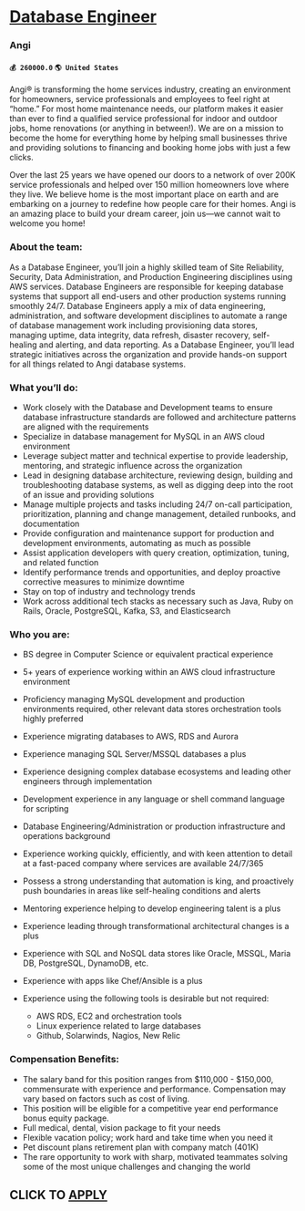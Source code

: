 # [Database Engineer](https://www.remotewlb.com/apply/database-engineer-74444)  
### Angi  
#### `💰 260000.0` `🌎 United States`  

Angi® is transforming the home services industry, creating an environment for homeowners, service professionals and employees to feel right at “home.” For most home maintenance needs, our platform makes it easier than ever to find a qualified service professional for indoor and outdoor jobs, home renovations (or anything in between!). We are on a mission to become the home for everything home by helping small businesses thrive and providing solutions to financing and booking home jobs with just a few clicks.

Over the last 25 years we have opened our doors to a network of over 200K service professionals and helped over 150 million homeowners love where they live. We believe home is the most important place on earth and are embarking on a journey to redefine how people care for their homes. Angi is an amazing place to build your dream career, join us—we cannot wait to welcome you home!

### About the team:

As a Database Engineer, you’ll join a highly skilled team of Site Reliability, Security, Data Administration, and Production Engineering disciplines using AWS services. Database Engineers are responsible for keeping database systems that support all end-users and other production systems running smoothly 24/7. Database Engineers apply a mix of data engineering, administration, and software development disciplines to automate a range of database management work including provisioning data stores, managing uptime, data integrity, data refresh, disaster recovery, self-healing and alerting, and data reporting. As a Database Engineer, you’ll lead strategic initiatives across the organization and provide hands-on support for all things related to Angi database systems.

### What you’ll do:

  * Work closely with the Database and Development teams to ensure database infrastructure standards are followed and architecture patterns are aligned with the requirements
  * Specialize in database management for MySQL in an AWS cloud environment
  * Leverage subject matter and technical expertise to provide leadership, mentoring, and strategic influence across the organization 
  * Lead in designing database architecture, reviewing design, building and troubleshooting database systems, as well as digging deep into the root of an issue and providing solutions
  * Manage multiple projects and tasks including 24/7 on-call participation, prioritization, planning and change management, detailed runbooks, and documentation
  * Provide configuration and maintenance support for production and development environments, automating as much as possible 
  * Assist application developers with query creation, optimization, tuning, and related function 
  * Identify performance trends and opportunities, and deploy proactive corrective measures to minimize downtime 
  * Stay on top of industry and technology trends
  * Work across additional tech stacks as necessary such as Java, Ruby on Rails, Oracle, PostgreSQL, Kafka, S3, and Elasticsearch

### Who you are:

  * BS degree in Computer Science or equivalent practical experience
  * 5+ years of experience working within an AWS cloud infrastructure environment
  * Proficiency managing MySQL development and production environments required, other relevant data stores orchestration tools highly preferred
  * Experience migrating databases to AWS, RDS and Aurora
  * Experience managing SQL Server/MSSQL databases a plus
  * Experience designing complex database ecosystems and leading other engineers through implementation 
  * Development experience in any language or shell command language for scripting
  * Database Engineering/Administration or production infrastructure and operations background 
  * Experience working quickly, efficiently, and with keen attention to detail at a fast-paced company where services are available 24/7/365 
  * Possess a strong understanding that automation is king, and proactively push boundaries in areas like self-healing conditions and alerts 
  * Mentoring experience helping to develop engineering talent is a plus
  * Experience leading through transformational architectural changes is a plus
  * Experience with SQL and NoSQL data stores like Oracle, MSSQL, Maria DB, PostgreSQL, DynamoDB, etc.
  * Experience with apps like Chef/Ansible is a plus
  * Experience using the following tools is desirable but not required:  

    * AWS RDS, EC2 and orchestration tools
    * Linux experience related to large databases
    * Github, Solarwinds, Nagios, New Relic

### Compensation Benefits:

  * The salary band for this position ranges from $110,000 - $150,000, commensurate with experience and performance. Compensation may vary based on factors such as cost of living.
  * This position will be eligible for a competitive year end performance bonus equity package.
  * Full medical, dental, vision package to fit your needs
  * Flexible vacation policy; work hard and take time when you need it
  * Pet discount plans retirement plan with company match (401K)
  * The rare opportunity to work with sharp, motivated teammates solving some of the most unique challenges and changing the world

  
## CLICK TO [APPLY](https://www.remotewlb.com/apply/database-engineer-74444)

